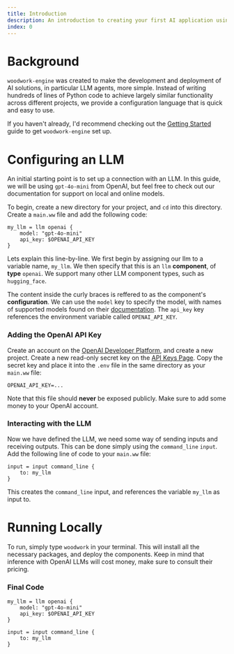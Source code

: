 ```yaml
---
title: Introduction
description: An introduction to creating your first AI application using woodwork-engine.
index: 0
---
```


# Background
`woodwork-engine` was created to make the development and deployment of AI solutions, in particular LLM agents, more simple. Instead of writing hundreds of lines of Python code to achieve largely similar functionality across different projects, we provide a configuration language that is quick and easy to use.

If you haven't already, I'd recommend checking out the [Getting Started](https://woodwork-engine.com/docs/getting-started) guide to get `woodwork-engine` set up.

# Configuring an LLM
An initial starting point is to set up a connection with an LLM. In this guide, we will be using `gpt-4o-mini` from OpenAI, but feel free to check out our documentation for support on local and online models.

To begin, create a new directory for your project, and `cd` into this directory. Create a `main.ww` file and add the following code:

```woodwork
my_llm = llm openai {
    model: "gpt-4o-mini"
    api_key: $OPENAI_API_KEY
}
```

Lets explain this line-by-line. We first begin by assigning our llm to a variable name, `my_llm`. We then specify that this is an `llm`  **component**, of **type** `openai`. We support many other LLM component types, such as `hugging_face`.

The content inside the curly braces is reffered to as the component's **configuration**. We can use the `model` key to specify the model, with names of supported models found on their [documentation](https://platform.openai.com/docs/models). The `api_key` key references the environment variable called `OPENAI_API_KEY`.

### Adding the OpenAI API Key
Create an account on the [OpenAI Developer Platform](https://platform.openai.com/), and create a new project. Create a new read-only secret key on the [API Keys Page](https://platform.openai.com/settings/organization/api-keys). Copy the secret key and place it into the `.env` file in the same directory as your `main.ww` file:

```
OPENAI_API_KEY=...
```

Note that this file should **never** be exposed publicly. Make sure to add some money to your OpenAI account.

### Interacting with the LLM
Now we have defined the LLM, we need some way of sending inputs and receiving outputs. This can be done simply using the `command_line` `input`. Add the following line of code to your `main.ww` file:

```woodwork
input = input command_line {
    to: my_llm
}
```

This creates the `command_line` input, and references the variable `my_llm` as input to.

# Running Locally
To run, simply type `woodwork` in your terminal. This will install all the necessary packages, and deploy the components. Keep in mind that inference with OpenAI LLMs will cost money, make sure to consult their pricing.

### Final Code
```woodwork
my_llm = llm openai {
    model: "gpt-4o-mini"
    api_key: $OPENAI_API_KEY
}

input = input command_line {
    to: my_llm
}
```
